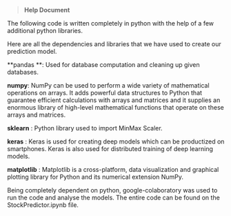 > **Help Document**

The following code is written completely in python with the help of a few additional python libraries. 

Here are all the dependencies and libraries that we have used to create our prediction model.

**pandas **: Used for database computation and cleaning up given databases. 

**numpy**: NumPy can be used to perform a wide variety of mathematical operations on arrays. It adds powerful data structures to Python that guarantee efficient calculations with arrays and matrices and it supplies an enormous library of high-level mathematical functions that operate on these arrays and matrices.

**sklearn** : Python library used to import MinMax Scaler.

**keras** : Keras is used for creating deep models which can be productized on smartphones. Keras is also used for distributed training of deep learning models.

**matplotlib** : Matplotlib is a cross-platform, data visualization and graphical plotting library for Python and its numerical extension NumPy.

Being completely dependent on python, google-colaboratory was used to run the code and analyse the models. The entire code can be found on the StockPredictor.ipynb file.
